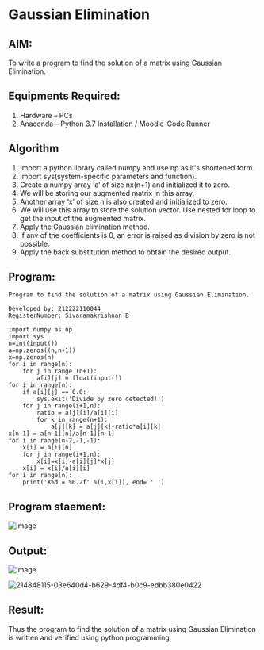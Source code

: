 # Gaussian Elimination

## AIM:
To write a program to find the solution of a matrix using Gaussian Elimination.

## Equipments Required:
1. Hardware – PCs
2. Anaconda – Python 3.7 Installation / Moodle-Code Runner

## Algorithm
1. Import a python library called numpy and use np as it's shortened form.
2. Import sys(system-specific parameters and function).
3. Create a numpy array ‘a’ of size nx(n+1) and initialized it to zero.
4. We will be storing our augmented matrix in this array.
5. Another array ‘x’ of size n is also created and initialized to zero.
6. We will use this array to store the solution vector. Use nested for loop to get the input of the augmented matrix.
7. Apply the Gaussian elimination method.
8. If any of the coefficients is 0, an error is raised as division by zero is not possible.
9. Apply the back substitution method to obtain the desired output.

## Program:

```
Program to find the solution of a matrix using Gaussian Elimination.

Developed by: 212222110044
RegisterNumber: Sivaramakrishnan B

import numpy as np
import sys
n=int(input())
a=np.zeros((n,n+1))
x=np.zeros(n)
for i in range(n):
    for j in range (n+1):
        a[i][j] = float(input())
for i in range(n):
    if a[i][j] == 0.0:
        sys.exit('Divide by zero detected!')
    for j in range(i+1,n):
        ratio = a[j][i]/a[i][i]
        for k in range(n+1):
            a[j][k] = a[j][k]-ratio*a[i][k]
x[n-1] = a[n-1][n]/a[n-1][n-1]
for i in range(n-2,-1,-1):
    x[i] = a[i][n]
    for j in range(i+1,n):
        x[i]=x[i]-a[i][j]*x[j]
    x[i] = x[i]/a[i][i]
for i in range(n):
    print('X%d = %0.2f' %(i,x[i]), end= ' ')

```
## Program staement:
![image](https://github.com/SivaramakrishnanBaskar/Gaussian/assets/119476322/da6f3bc4-14fe-46aa-aa53-eeedb7c416af)


## Output:
![image](https://github.com/SivaramakrishnanBaskar/Gaussian/assets/119476322/09393ed1-ff8e-4b53-85a2-59b92167eca3)

![214848115-03e640d4-b629-4df4-b0c9-edbb380e0422](https://github.com/SivaramakrishnanBaskar/Gaussian/assets/119476322/e7be487f-b48f-42b4-bc6a-1822a9c89065)


## Result:
Thus the program to find the solution of a matrix using Gaussian Elimination is written and verified using python programming.

